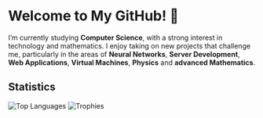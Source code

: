 # Welcome to My GitHub! 👋

I’m currently studying **Computer Science**, with a strong interest in technology and mathematics. I enjoy taking on new projects that challenge me, particularly in the areas of **Neural Networks**, **Server Development**, **Web Applications**, **Virtual Machines**, **Physics** and **advanced Mathematics**.

## Statistics 
![Top Languages](https://github-readme-stats.vercel.app/api/top-langs/?username=JakubSchwenkbeck&hide=html,css&layout=compact&theme=radical&count=6)        ![Trophies](https://github-profile-trophy.vercel.app/?username=JakubSchwenkbeck&theme=radical&row=1&column=4&titles=Commit,MultiLanguage,Repositories)
